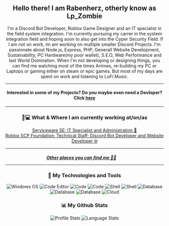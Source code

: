 <h2 align="center">Hello there! I am Rabenherz, otherly know as Lp_Zombie</h2>
<p align="center">I'm a Discord Bot Developer, Roblox Game Designer and an IT specialist in the field system integration.
I'm currently pursuing my carrer in the system integration field and hoping soon to also get into the Cyper Security Field. If I am not on work, im am working on multiple smaller Discord Projects.
I'm passionate about Node.js, Express, PHP, Generall Website Development, Sustainability, PC Hardware(my poor wallet), S.E.O, Web Performance and last World Domination.
When I'm not developing or designing things, you can find me watching most of the times Animes, re-building my PC or Laptops or gaming either on steam or epic games. But most of my days are spent on work and listening to LoFi Music.</p>

<hr>

<h4 align="center"> Interested in some of my Projects? Do you maybe even need a Devloper? Click <a href="https://theravenhub.com/">here</a> </h4>  

<hr>

<h3 align="center">💼💻 What & Where I am currently working at/on/as</h3>
<p align="center">
<a href="https://serviceware-se.com/">Serviceware SE: IT Specialist and Administration 💼</a><br>
<!-- <a href="https://www.roblox.com/groups/8319574">Roblox Stargate Program SGE: Technical Staff; Discord Bot Developer 🤖</a><br>-->
<a href="https://www.roblox.com/groups/4550988">Roblox SCP Foundation: Technical Staff; Discord Bot Developer and Website Developer 🌐</a><br>
</p>

-----

<h5 align="center"><a href="theravenhub.com/">Other places you can find me 🔗🔗</a> &nbsp; &nbsp; &nbsp;

-----

<!-- https://simpleicons.org/ https://github.com/simple-icons/simple-icons/blob/develop/slugs.md -->
<h3 align="center">🔧 My Technologies and Tools</h3>
<div class="images-container" align="center">
<img alt="Windows OS" src="https://img.shields.io/badge/OS-Windows-informational?style=flat&logo=windows&logoColor=white&color=0078D6">
<img alt="Code Editor" src="https://img.shields.io/badge/Editor-Visual_Studio_Code-informational?style=flat&logo=visualstudio&logoColor=white&color=007ACC">
<img alt="Code" src="https://img.shields.io/badge/Code-JavaScript-informational?style=flat&logo=javascript&logoColor=white&color=F7DF1E">
<img alt="Code" src="https://img.shields.io/badge/Code-PHP-informational?style=flat&logo=php&logoColor=white&color=F7DF1E">
<img alt="Shell" src="https://img.shields.io/badge/Shell-Bash-informational?style=flat&logo=gnubash&logoColor=white&color=2F2625">
<img alt="Shell" src="https://img.shields.io/badge/Shell-PowerShell-informational?style=flat&logo=powershell&logoColor=white&color=2F2625">
<img alt="Database" src="https://img.shields.io/badge/Database-MySQL-informational?style=flat&logo=mysql&logoColor=white&color=47A248">
<img alt="Database" src="https://img.shields.io/badge/Database-MongoDB-informational?style=flat&logo=mongodb&logoColor=white&color=47A248">
<img alt="Database" src="https://img.shields.io/badge/Database-FireBase-informational?style=flat&logo=firebase&logoColor=white&color=47A248">
<img alt="Cloud" src="https://img.shields.io/badge/Cloud-AWS-informational?style=flat&logo=amazonaws&logoColor=white&color=232F3E">
</div>

<h3 align="center">📊 My Github Stats</h3>
  <div class="images-container" align="center">
<img alt="Profile Stats" src="https://github-readme-stats.vercel.app/api?username=Rabenherz112&show_icons=true&theme=github_dark&hide=prs,contribs&count_private=true&show_icons=true&hide_border=true">
<img alt="Language Stats" src="https://github-readme-stats.vercel.app/api/top-langs/?username=Rabenherz112&theme=github_dark&hide_border=true&count_private=true&langs_count=3">
<!--<img alt="Rep Pin" src="https://github-readme-stats.vercel.app/api/pin/?username=Rabenherz112&repo=Roblox-Stats-to-Discord&theme=github_dark&hide_border=true">-->
</div>
